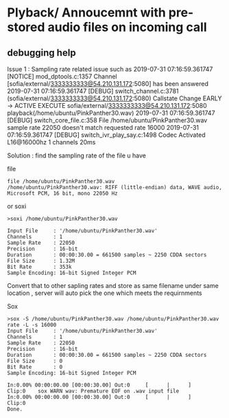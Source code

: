 # Plyback/ Annoucemnt with pre-stored audio files on incoming call 

## debugging help

Issue 1 :  Sampling rate related issue such as 
2019-07-31 07:16:59.361747 [NOTICE] mod_dptools.c:1357 Channel [sofia/external/3333333333@54.210.131.172:5080] has been answered
2019-07-31 07:16:59.361747 [DEBUG] switch_channel.c:3781 (sofia/external/3333333333@54.210.131.172:5080) Callstate Change EARLY -> ACTIVE
EXECUTE sofia/external/3333333333@54.210.131.172:5080 playback(/home/ubuntu/PinkPanther30.wav)
2019-07-31 07:16:59.361747 [DEBUG] switch_core_file.c:358 File /home/ubuntu/PinkPanther30.wav sample rate 22050 doesn't match requested rate 16000
2019-07-31 07:16:59.361747 [DEBUG] switch_ivr_play_say.c:1498 Codec Activated L16@16000hz 1 channels 20ms 

Solution : find the sampling rate of the file u have 

file 
```
file /home/ubuntu/PinkPanther30.wav 
/home/ubuntu/PinkPanther30.wav: RIFF (little-endian) data, WAVE audio, Microsoft PCM, 16 bit, mono 22050 Hz
```
or soxi 
```
>soxi /home/ubuntu/PinkPanther30.wav 

Input File     : '/home/ubuntu/PinkPanther30.wav'
Channels       : 1
Sample Rate    : 22050
Precision      : 16-bit
Duration       : 00:00:30.00 = 661500 samples ~ 2250 CDDA sectors
File Size      : 1.32M
Bit Rate       : 353k
Sample Encoding: 16-bit Signed Integer PCM
```

Convert that to other sapling rates and store as same filename under same location , server will auto pick the one which meets the requirnments 

Sox
```
>sox -S /home/ubuntu/PinkPanther30.wav /home/ubuntu/PinkPanther30.wav rate -L -s 16000
Input File     : '/home/ubuntu/PinkPanther30.wav'
Channels       : 1
Sample Rate    : 22050
Precision      : 16-bit
Duration       : 00:00:30.00 = 661500 samples ~ 2250 CDDA sectors
File Size      : 0
Bit Rate       : 0
Sample Encoding: 16-bit Signed Integer PCM

In:0.00% 00:00:00.00 [00:00:30.00] Out:0     [      |      ]        Clip:0    sox WARN wav: Premature EOF on .wav input file
In:0.00% 00:00:00.00 [00:00:30.00] Out:0     [      |      ]        Clip:0    
Done.

```